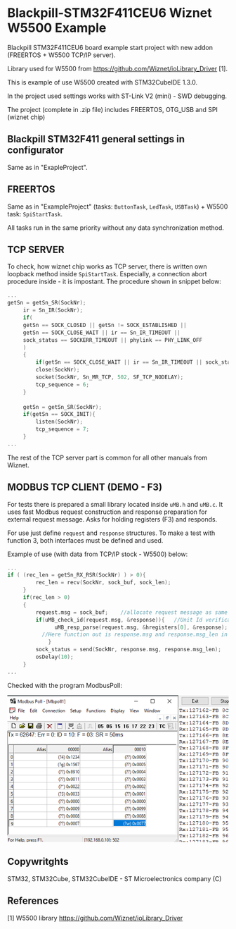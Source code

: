 # Blackpill-STM32F411CEU6 Wiznet W5500 Example
Blackpill STM32F411CEU6 board example start project with new addon (FREERTOS + W5500 TCP/IP server). 

Library used for W5500 from https://github.com/Wiznet/ioLibrary_Driver [1].

This is example of use W5500 created with STM32CubeIDE 1.3.0.

In the project used settings works with ST-Link V2 (mini) - SWD debugging.

The project (complete in .zip file) includes FREERTOS, OTG_USB and SPI (wiznet chip)

## Blackpill STM32F411 general settings in configurator
Same as in "ExapleProject".

## FREERTOS
Same as in "ExampleProject" (tasks: `ButtonTask`, `LedTask`, `USBTask`) + W5500 task: `SpiStartTask`.

All tasks run in the same priority without any data synchronization method.

## TCP SERVER
To check, how wiznet chip works as TCP server, there is written own loopback method inside `SpiStartTask`. 
Especially, a connection abort procedure inside - it is impostant. The procedure shown in snippet below:

 ```c
...
getSn = getSn_SR(SockNr);
	  ir = Sn_IR(SockNr);
	  if(
      getSn == SOCK_CLOSED || getSn != SOCK_ESTABLISHED || 
      getSn == SOCK_CLOSE_WAIT || ir == Sn_IR_TIMEOUT || 
      sock_status == SOCKERR_TIMEOUT || phylink == PHY_LINK_OFF
      )
	  {
		  if(getSn == SOCK_CLOSE_WAIT || ir == Sn_IR_TIMEOUT || sock_status == SOCKERR_TIMEOUT) disconnect(SockNr);
		  close(SockNr);
		  socket(SockNr, Sn_MR_TCP, 502, SF_TCP_NODELAY);
		  tcp_sequence = 6;
	  }

	  getSn = getSn_SR(SockNr);
	  if(getSn == SOCK_INIT){
		  listen(SockNr);
		  tcp_sequence = 7;
	  }
...
```
The rest of the TCP server part is common for all other manuals from Wiznet.

## MODBUS TCP CLIENT (DEMO - F3)
For tests there is prepared a small library located inside `uMB.h` and `uMB.c`. 
It uses fast Modbus request construction and response preparation for external request message. Asks for holding registers (F3) and responds. 

For use just define `request` and `response` structures. To make a test with function 3, both interfaces must be defined and used.

Example of use (with data from TCP/IP stock - W5500) below:
 ```c
...
if ( (rec_len = getSn_RX_RSR(SockNr) ) > 0){
		  rec_len = recv(SockNr, sock_buf, sock_len);
	  }
	  if(rec_len > 0)
	  {
		  request.msg = sock_buf;    //allocate request message as same as socket buffer
		  if(uMB_check_id(request.msg, &response)){   //Unit Id verification
		  	    uMB_resp_parse(request.msg, &hregisters[0], &response);
            //Here function out is response.msg and response.msg_len in general
		  	  }
		  sock_status = send(SockNr, response.msg, response.msg_len);    //Send response message
		  osDelay(10);
	  }
...
```

Checked with the program ModbusPoll:

![alt text](https://github.com/kkuba91/Blackpill-STM32F411CEU6/blob/main/W5500_ModbusF3/uMBworks.png?raw=true)

## Copywritghts
STM32, STM32Cube, STM32CubeIDE - ST Microelectronics company (C)

## References
[1] W5500 library https://github.com/Wiznet/ioLibrary_Driver

